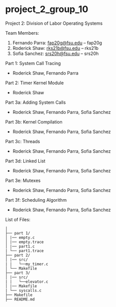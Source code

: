 # project_2_group_10
Project 2: Division of Labor
Operating Systems

Team Members:
1. Fernando Parra: fap20g@fsu.edu – fap20g
2. Roderick Shaw: rks21b@fsu.edu – rks21b
3. Sofia Sanchez: srs20h@fsu.edu – srs20h

Part 1: System Call Tracing
- Roderick Shaw, Fernando Parra

Part 2: Timer Kernel Module
- Roderick Shaw

Part 3a: Adding System Calls
- Roderick Shaw, Fernando Parra, Sofia Sanchez

Part 3b: Kernel Compilation
- Roderick Shaw, Fernando Parra, Sofia Sanchez

Part 3c: Threads
- Roderick Shaw, Fernando Parra, Sofia Sanchez

Part 3d: Linked List
- Roderick Shaw, Fernando Parra, Sofia Sanchez

Part 3e: Mutexes
- Roderick Shaw, Fernando Parra, Sofia Sanchez

Part 3f: Scheduling Algorithm
- Roderick Shaw, Fernando Parra, Sofia Sanchez

List of Files:
```
│
├── part 1/
│ |── empty.c
│ |── empty.trace
│ |── part1.c
| └── part1.trace
├── part 2/
│ |── src/
| |   └──my_timer.c
│ └── Makefile
├── part 3/
│ |── src/
| |   └──elevator.c
│ |── Makefile
| └── syscalls.c
├── Makefile
├── README.md
```
  
